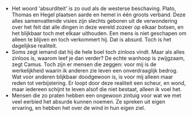 - Het woord 'absurditeit' is zo oud als de westerse beschaving. Plato, Thomas en Hegel plaatsen aarde en hemel in één groots verband. Deze alles samenvattende visies zijn slechts geboren uit de verwondering over het feit dat alle dingen in deze wereld zozeer op elkaar botsen, en het blijkbaar toch met elkaar uithouden. Een mens is niet geschapen om alleen te blijven en toch verkommert hij. Dat is absurd. Toch is het dagelijkse realiteit.
- Soms zegt iemand dat hij de hele boel toch zinloos vindt. Maar als alles zinloos is, waarom leef je dan verder? De echte wanhoop is zwijgzaam, zegt Camus. Toch zijn er mensen die zeggen: voor mij is de werkelijkheid waarin ik anderen zie leven een onverdraaglijk bedrog. Wat voor anderen blijkbaar doodgewoon is, is voor mij alleen maar reden tot verbijstering. Er loopt door deze realiteit een scheur, en wond, maar iedereen schijnt te leven alsof die niet bestaat, alleen ik voel het.
- Mensen die zo praten hebben een ongewoon zintuig voor wat we met veel eerbied het absurde kunnen noemen. Ze spreken uit eigen ervaring, en hebben het over de wind in hun eigen ziel.